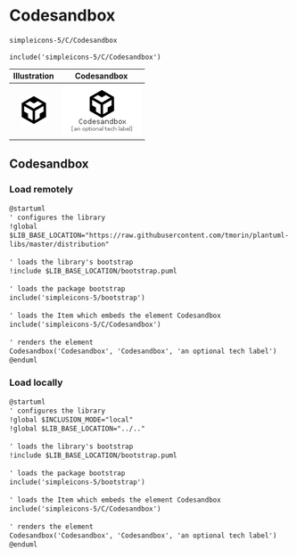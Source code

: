 # Codesandbox


```text
simpleicons-5/C/Codesandbox
```

```text
include('simpleicons-5/C/Codesandbox')
```



| Illustration | Codesandbox |
| :---: | :---: |
| ![illustration for Illustration](../../simpleicons-5/C/Codesandbox.png) | ![illustration for Codesandbox](../../simpleicons-5/C/Codesandbox.Local.png) |




## Codesandbox

### Load remotely
```plantuml
@startuml
' configures the library
!global $LIB_BASE_LOCATION="https://raw.githubusercontent.com/tmorin/plantuml-libs/master/distribution"

' loads the library's bootstrap
!include $LIB_BASE_LOCATION/bootstrap.puml

' loads the package bootstrap
include('simpleicons-5/bootstrap')

' loads the Item which embeds the element Codesandbox
include('simpleicons-5/C/Codesandbox')

' renders the element
Codesandbox('Codesandbox', 'Codesandbox', 'an optional tech label')
@enduml
```

### Load locally
```plantuml
@startuml
' configures the library
!global $INCLUSION_MODE="local"
!global $LIB_BASE_LOCATION="../.."

' loads the library's bootstrap
!include $LIB_BASE_LOCATION/bootstrap.puml

' loads the package bootstrap
include('simpleicons-5/bootstrap')

' loads the Item which embeds the element Codesandbox
include('simpleicons-5/C/Codesandbox')

' renders the element
Codesandbox('Codesandbox', 'Codesandbox', 'an optional tech label')
@enduml
```


